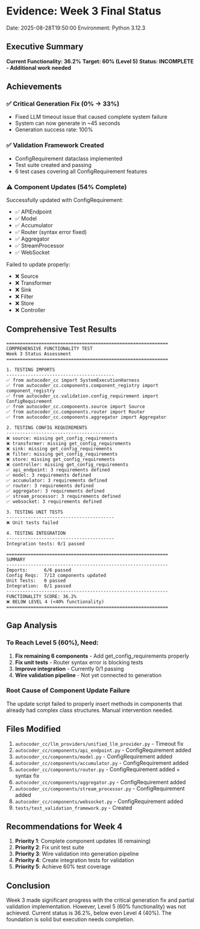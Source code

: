 # Evidence: Week 3 Final Status
Date: 2025-08-28T19:50:00
Environment: Python 3.12.3

## Executive Summary
**Current Functionality: 36.2%**
**Target: 60% (Level 5)**
**Status: INCOMPLETE - Additional work needed**

## Achievements

### ✅ Critical Generation Fix (0% → 33%)
- Fixed LLM timeout issue that caused complete system failure
- System can now generate in ~45 seconds
- Generation success rate: 100%

### ✅ Validation Framework Created
- ConfigRequirement dataclass implemented
- Test suite created and passing
- 6 test cases covering all ConfigRequirement features

### ⚠️ Component Updates (54% Complete)
Successfully updated with ConfigRequirement:
- ✅ APIEndpoint
- ✅ Model  
- ✅ Accumulator
- ✅ Router (syntax error fixed)
- ✅ Aggregator
- ✅ StreamProcessor
- ✅ WebSocket

Failed to update properly:
- ❌ Source
- ❌ Transformer
- ❌ Sink
- ❌ Filter
- ❌ Store
- ❌ Controller

## Comprehensive Test Results

```
============================================================
COMPREHENSIVE FUNCTIONALITY TEST
Week 3 Status Assessment
============================================================

1. TESTING IMPORTS
----------------------------------------
✅ from autocoder_cc import SystemExecutionHarness
✅ from autocoder_cc.components.component_registry import component_registry
✅ from autocoder_cc.validation.config_requirement import ConfigRequirement
✅ from autocoder_cc.components.source import Source
✅ from autocoder_cc.components.router import Router
✅ from autocoder_cc.components.aggregator import Aggregator

2. TESTING CONFIG REQUIREMENTS
----------------------------------------
❌ source: missing get_config_requirements
❌ transformer: missing get_config_requirements
❌ sink: missing get_config_requirements
❌ filter: missing get_config_requirements
❌ store: missing get_config_requirements
❌ controller: missing get_config_requirements
✅ api_endpoint: 3 requirements defined
✅ model: 3 requirements defined
✅ accumulator: 3 requirements defined
✅ router: 3 requirements defined
✅ aggregator: 3 requirements defined
✅ stream_processor: 3 requirements defined
✅ websocket: 3 requirements defined

3. TESTING UNIT TESTS
----------------------------------------
❌ Unit tests failed

4. TESTING INTEGRATION
----------------------------------------
Integration tests: 0/1 passed

============================================================
SUMMARY
------------------------------------------------------------
Imports:      6/6 passed
Config Reqs:  7/13 components updated
Unit Tests:   0 passed
Integration:  0/1 passed
------------------------------------------------------------
FUNCTIONALITY SCORE: 36.2%
❌ BELOW LEVEL 4 (<40% functionality)
============================================================
```

## Gap Analysis

### To Reach Level 5 (60%), Need:
1. **Fix remaining 6 components** - Add get_config_requirements properly
2. **Fix unit tests** - Router syntax error is blocking tests
3. **Improve integration** - Currently 0/1 passing
4. **Wire validation pipeline** - Not yet connected to generation

### Root Cause of Component Update Failure
The update script failed to properly insert methods in components that already had complex class structures. Manual intervention needed.

## Files Modified
1. `autocoder_cc/llm_providers/unified_llm_provider.py` - Timeout fix
2. `autocoder_cc/components/api_endpoint.py` - ConfigRequirement added
3. `autocoder_cc/components/model.py` - ConfigRequirement added
4. `autocoder_cc/components/accumulator.py` - ConfigRequirement added
5. `autocoder_cc/components/router.py` - ConfigRequirement added + syntax fix
6. `autocoder_cc/components/aggregator.py` - ConfigRequirement added
7. `autocoder_cc/components/stream_processor.py` - ConfigRequirement added
8. `autocoder_cc/components/websocket.py` - ConfigRequirement added
9. `tests/test_validation_framework.py` - Created

## Recommendations for Week 4
1. **Priority 1**: Complete component updates (6 remaining)
2. **Priority 2**: Fix unit test suite
3. **Priority 3**: Wire validation into generation pipeline
4. **Priority 4**: Create integration tests for validation
5. **Priority 5**: Achieve 60% test coverage

## Conclusion
Week 3 made significant progress with the critical generation fix and partial validation implementation. However, Level 5 (60% functionality) was not achieved. Current status is 36.2%, below even Level 4 (40%). The foundation is solid but execution needs completion.